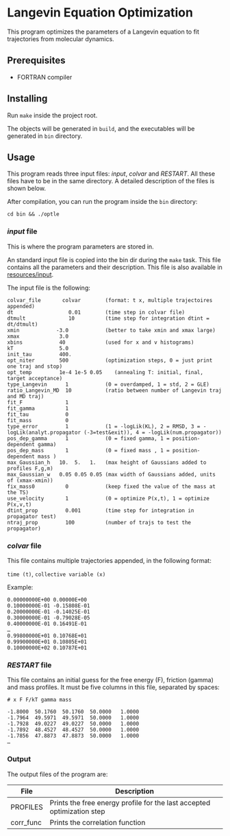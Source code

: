 # Langevin Equation Optimization

This program optimizes the parameters of a Langevin equation to fit trajectories
from molecular dynamics.

## Prerequisites

* FORTRAN compiler

## Installing

Run `make` inside the project root.

The objects will be generated in `build`, and the executables will be generated
in `bin` directory.

## Usage

This program reads three input files: _input_, _colvar_ and _RESTART_. All these
files have to be in the same directory. A detailed description of the files is
shown below.

After compilation, you can run the program inside the `bin` directory:

```
cd bin && ./optle
```

### _input_ file

This is where the program parameters are stored in.

An standard input file is copied into the bin dir during the `make` task. This
file contains all the parameters and their description. This file is also
available in [resources/input](./resources/input).

The input file is the following:

```
colvar_file       colvar        (format: t x, multiple trajectoires appended)  
dt                  0.01        (time step in colvar file)
dtmult              10          (time step for integration dtint = dt/dtmult)
xmin            -3.0            (better to take xmin and xmax large)
xmax             3.0
xbins            40             (used for x and v histograms)
kT               5.0
init_tau         400.
opt_niter        500            (optimization steps, 0 = just print one traj and stop)
opt_temp         1e-4 1e-5 0.05    (annealing T: initial, final, target acceptance)
type_Langevin      1            (0 = overdamped, 1 = std, 2 = GLE)
ratio_Langevin_MD  10           (ratio between number of Langevin traj and MD traj)
fit_F              1
fit_gamma          1
fit_tau            0
fit_mass           0
type_error         1            (1 = -logLik(KL), 2 = RMSD, 3 = -logLik(analyt.propagator (-3=test&exit)), 4 = -logLik(num.propagator))
pos_dep_gamma      1            (0 = fixed gamma, 1 = position-dependent gamma)
pos_dep_mass       1            (0 = fixed mass , 1 = position-dependent mass )
max_Gaussian_h   10.  5.   1.   (max height of Gaussians added to profiles F,g,m)
max_Gaussian_w   0.05 0.05 0.05 (max width of Gaussians added, units of (xmax-xmin))
fix_mass0          0            (keep fixed the value of the mass at the TS)
use_velocity       1            (0 = optimize P(x,t), 1 = optimize P(x,v,t)
dtint_prop         0.001        (time step for integration in propagator test)
ntraj_prop         100          (number of trajs to test the propagator) 
```

### _colvar_ file

This file contains multiple trajectories appended, in the following format:

`time (t)`, `collective variable (x)`

Example:

```
0.00000000E+00 0.00000E+00
0.10000000E-01 -0.15808E-01
0.20000000E-01 -0.14025E-01
0.30000000E-01 -0.79028E-05
0.40000000E-01 0.16491E-01
…
0.99800000E+01 0.10768E+01
0.99900000E+01 0.10805E+01
0.10000000E+02 0.10787E+01
```

### _RESTART_ file

This file contains an initial guess for the free energy (F), friction (gamma)
and mass profiles. It must be five columns in this file, separated by spaces:

```
# x F F/kT gamma mass

-1.8000  50.1760  50.1760  50.0000   1.0000
-1.7964  49.5971  49.5971  50.0000   1.0000
-1.7928  49.0227  49.0227  50.0000   1.0000
-1.7892  48.4527  48.4527  50.0000   1.0000
-1.7856  47.8873  47.8873  50.0000   1.0000
…
```

### Output

The output files of the program are:

|File     |Description                                                           |
|---------|----------------------------------------------------------------------|
|PROFILES |Prints the free energy profile for the last accepted optimization step|
|corr_func|Prints the correlation function                                       |
